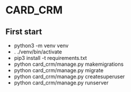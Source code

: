 # CARD_CRM

## First start

* python3 -m venv venv 
* . ./venv/bin/activate
* pip3 install -t requirements.txt
* python card_crm/manage.py makemigrations
* python card_crm/manage.py migrate
* python card_crm/manage.py createsuperuser 
* python card_crm/manage.py runserver
